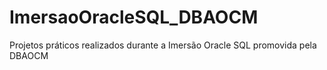 # ImersaoOracleSQL_DBAOCM
Projetos práticos realizados durante a Imersão Oracle SQL promovida pela DBAOCM
